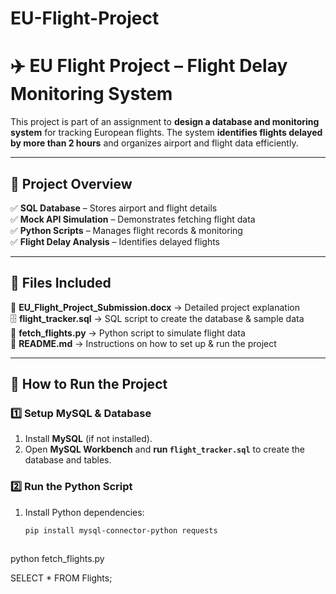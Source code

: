 # EU-Flight-Project


# ✈️ EU Flight Project – Flight Delay Monitoring System  

This project is part of an assignment to **design a database and monitoring system** for tracking European flights. The system **identifies flights delayed by more than 2 hours** and organizes airport and flight data efficiently.  

---

## 📌 Project Overview  
✅ **SQL Database** – Stores airport and flight details  
✅ **Mock API Simulation** – Demonstrates fetching flight data  
✅ **Python Scripts** – Manages flight records & monitoring  
✅ **Flight Delay Analysis** – Identifies delayed flights  

---

## 📂 Files Included  
📄 **EU_Flight_Project_Submission.docx** → Detailed project explanation  
🗄️ **flight_tracker.sql** → SQL script to create the database & sample data  
🐍 **fetch_flights.py** → Python script to simulate flight data  
📜 **README.md** → Instructions on how to set up & run the project  

---

## 🚀 How to Run the Project  

### **1️⃣ Setup MySQL & Database**  
1. Install **MySQL** (if not installed).  
2. Open **MySQL Workbench** and **run `flight_tracker.sql`** to create the database and tables.  

### **2️⃣ Run the Python Script**  
1. Install Python dependencies:  
   ```sh
   pip install mysql-connector-python requests



python fetch_flights.py

SELECT * FROM Flights;